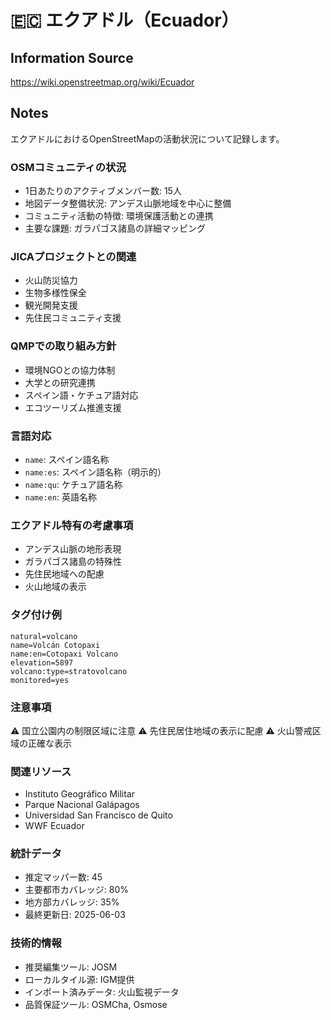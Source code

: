 # 🇪🇨 エクアドル（Ecuador）

## Information Source
https://wiki.openstreetmap.org/wiki/Ecuador

## Notes
エクアドルにおけるOpenStreetMapの活動状況について記録します。

### OSMコミュニティの状況
- 1日あたりのアクティブメンバー数: 15人
- 地図データ整備状況: アンデス山脈地域を中心に整備
- コミュニティ活動の特徴: 環境保護活動との連携
- 主要な課題: ガラパゴス諸島の詳細マッピング

### JICAプロジェクトとの関連
- 火山防災協力
- 生物多様性保全
- 観光開発支援
- 先住民コミュニティ支援

### QMPでの取り組み方針
- 環境NGOとの協力体制
- 大学との研究連携
- スペイン語・ケチュア語対応
- エコツーリズム推進支援

### 言語対応
- `name`: スペイン語名称
- `name:es`: スペイン語名称（明示的）
- `name:qu`: ケチュア語名称
- `name:en`: 英語名称

### エクアドル特有の考慮事項
- アンデス山脈の地形表現
- ガラパゴス諸島の特殊性
- 先住民地域への配慮
- 火山地域の表示

### タグ付け例
```
natural=volcano
name=Volcán Cotopaxi
name:en=Cotopaxi Volcano
elevation=5897
volcano:type=stratovolcano
monitored=yes
```

### 注意事項
⚠️ 国立公園内の制限区域に注意
⚠️ 先住民居住地域の表示に配慮
⚠️ 火山警戒区域の正確な表示

### 関連リソース
- Instituto Geográfico Militar
- Parque Nacional Galápagos
- Universidad San Francisco de Quito
- WWF Ecuador

### 統計データ
- 推定マッパー数: 45
- 主要都市カバレッジ: 80%
- 地方部カバレッジ: 35%
- 最終更新日: 2025-06-03

### 技術的情報
- 推奨編集ツール: JOSM
- ローカルタイル源: IGM提供
- インポート済みデータ: 火山監視データ
- 品質保証ツール: OSMCha, Osmose
